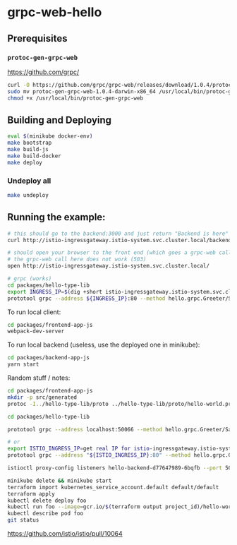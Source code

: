 # grpc-web-hello

## Prerequisites

### `protoc-gen-grpc-web`

https://github.com/grpc/

```sh
curl -O https://github.com/grpc/grpc-web/releases/download/1.0.4/protoc-gen-grpc-web-1.0.4-darwin-x86_64
sudo mv protoc-gen-grpc-web-1.0.4-darwin-x86_64 /usr/local/bin/protoc-gen-grpc-web
chmod +x /usr/local/bin/protoc-gen-grpc-web
```

## Building and Deploying

```sh
eval $(minikube docker-env)
make bootstrap
make build-js
make build-docker
make deploy
```

### Undeploy all

```sh
make undeploy
```

## Running the example:

```sh
# this should go to the backend:3000 and just return "Backend is here" (works)
curl http://istio-ingressgateway.istio-system.svc.cluster.local/backend-health

# should open your browser to the front end (which goes a grpc-web call, open the console to see)
# the grpc-web call here does not work (503)
open http://istio-ingressgateway.istio-system.svc.cluster.local/

# grpc (works)
cd packages/hello-type-lib
export INGRESS_IP=$(dig +short istio-ingressgateway.istio-system.svc.cluster.local @$(minikube ip) -p 30053)
prototool grpc --address ${INGRESS_IP}:80 --method hello.grpc.Greeter/SayHello --data '{ "name": "jimbo" }'
```


To run local client:

```sh
cd packages/frontend-app-js
webpack-dev-server
```

To run local backend (useless, use the deployed one in minikube):

```sh
cd packages/backend-app-js
yarn start
```

Random stuff / notes:

```sh
cd packages/frontend-app-js
mkdir -p src/generated
protoc -I../hello-type-lib/proto ../hello-type-lib/proto/hello-world.proto --js_out=import_style=commonjs:src/generated --grpc-web_out=import_style=typescript,mode=grpcwebtext:src/generated

cd packages/hello-type-lib

prototool grpc --address localhost:50066 --method hello.grpc.Greeter/SayHello --data '{ "name": "gfgfd" }'

# or
export ISTIO_INGRESS_IP=get real IP for istio-ingressgateway.istio-system.svc.cluster.local
prototool grpc --address "${ISTIO_INGRESS_IP}:80" --method hello.grpc.Greeter/SayHello --data '{ "name": "gfgfd" }'
```

```sh
istioctl proxy-config listeners hello-backend-d77647989-6bqfb --port 50066 -o json
```

```sh
minikube delete && minikube start
terraform import kubernetes_service_account.default default/default
terraform apply
kubectl delete deploy foo
kubectl run foo --image=gcr.io/$(terraform output project_id)/hello-world
kubectl describe pod foo
git status
```


https://github.com/istio/istio/pull/10064

